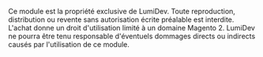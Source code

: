 Ce module est la propriété exclusive de LumiDev.
Toute reproduction, distribution ou revente sans autorisation écrite préalable est interdite.
L'achat donne un droit d'utilisation limité à un domaine Magento 2.
LumiDev ne pourra être tenu responsable d'éventuels dommages directs ou indirects causés par l'utilisation de ce module.



